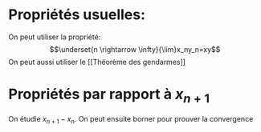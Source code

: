 
# Propriétés usuelles:
On peut utiliser la propriété:$$\underset{n \rightarrow \infty}{\lim}x_ny_n=xy$$
On peut aussi utiliser le [[Théorème des gendarmes]]
# Propriétés par rapport à $x_{n+1}$
On étudie $x_{n+1}-x_n$. On peut ensuite borner pour prouver la convergence